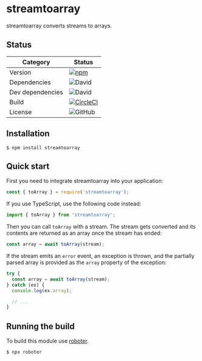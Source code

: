# streamtoarray

streamtoarray converts streams to arrays.

## Status

| Category         | Status                                                                                                                                                 |
| ---------------- | ------------------------------------------------------------------------------------------------------------------------------------------------------ |
| Version          | [![npm](https://img.shields.io/npm/v/streamtoarray)](https://www.npmjs.com/package/streamtoarray)                                                      |
| Dependencies     | ![David](https://img.shields.io/david/thenativeweb/streamtoarray)                                                                                      |
| Dev dependencies | ![David](https://img.shields.io/david/dev/thenativeweb/streamtoarray)                                                                                  |
| Build            | [![CircleCI](https://img.shields.io/circleci/build/github/thenativeweb/streamtoarray)](https://circleci.com/gh/thenativeweb/streamtoarray/tree/master) |
| License          | ![GitHub](https://img.shields.io/github/license/thenativeweb/streamtoarray)                                                                            |

## Installation

```shell
$ npm install streamtoarray
```

## Quick start

First you need to integrate streamtoarray into your application:

```javascript
const { toArray } = require('streamtoarray');
```

If you use TypeScript, use the following code instead:

```typescript
import { toArray } from 'streamtoarray';
```

Then you can call `toArray` with a stream. The stream gets converted and its contents are returned as an array once the stream has ended:

```javascript
const array = await toArray(stream);
```

If the stream emits an `error` event, an exception is thrown, and the partially parsed array is provided as the `array` property of the exception:

```javascript
try {
  const array = await toArray(stream);
} catch (ex) {
  console.log(ex.array);

  // ...
}
```

## Running the build

To build this module use [roboter](https://www.npmjs.com/package/roboter).

```shell
$ npx roboter
```
